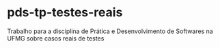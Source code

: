 # pds-tp-testes-reais
Trabalho para a disciplina de Prática e Desenvolvimento de Softwares na UFMG sobre casos reais de testes
